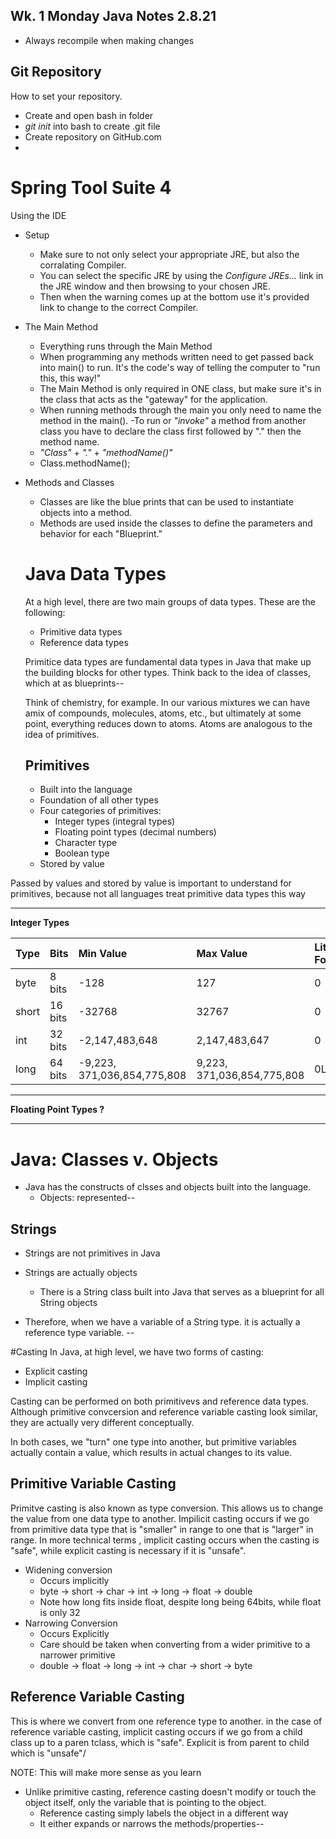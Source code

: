 ## Wk. 1 Monday Java Notes 2.8.21
- Always recompile when making changes

## Git Repository
How to set your repository.
- Create and open bash in folder
- *git init* into bash to create .git file
- Create repository on GitHub.com
- 

# Spring Tool Suite 4
Using the IDE
- Setup
  - Make sure to not only select your appropriate JRE, but also the corralating Compiler.
  - You can select the specific JRE by using the *Configure JREs...* link in the JRE window and then browsing to your chosen JRE.
  - Then when the warning comes up at the bottom use it's provided link to change to the correct Compiler.
- The Main Method
  - Everything runs through the Main Method
  - When programming any methods written need to get passed back into main() to run. It's the code's way of telling the computer to "run this, this way!"
  - The Main Method is only required in ONE class, but make sure it's in the class that acts as the "gateway" for the application.
  - When running methods through the main you only need to name the method in the main().
  -To run or *"invoke"* a method from another class you have to declare the class first followed by "." then the method name.
  - *"Class"* + *"."* + *"methodName()"*
  - Class.methodName();

- Methods and Classes
  - Classes are like the blue prints that can be used to instantiate objects into a method.
  - Methods are used inside the classes to define the parameters and behavior for each "Blueprint."

  # Java Data Types
  At a high level, there are two main groups of data types. These are the following:
   - Primitive data types
   - Reference data types

   Primitice data types are fundamental data types in Java that make up the building blocks for other types. Think back to the idea of classes, which at as blueprints--

   Think of chemistry, for example. In our various mixtures we can have amix of compounds, molecules, atoms, etc., but ultimately at some point, everything reduces down to atoms. Atoms are analogous to the idea of primitives.

   ## Primitives
   - Built into the language
   - Foundation of all other types
   - Four categories of primitives: 
     - Integer types (integral types)
     - Floating point types (decimal numbers)
     - Character type
     - Boolean type
  - Stored by value

Passed by values and stored by value is important to understand for primitives, because not all languages treat primitive data types this way


---

**Integer Types**

| Type | Bits | Min Value | Max Value | Literal Form | 
| :--- | :--- | :--- |:--- | :--- |
| byte | 8 bits | -128 | 127 | 0 |
| short | 16 bits | -32768 | 32767 | 0 |
| int | 32 bits | -2,147,483,648 | 2,147,483,647 | 0 |
| long | 64 bits | -9,223, 371,036,854,775,808 | 9,223, 371,036,854,775,808 | 0L |

---
**Floating Point Types ?**

---

# Java: Classes v. Objects
- Java has the constructs of clsses and objects built into the language.
  - Objects: represented--

## Strings
- Strings are not primitives in Java
- Strings are actually objects
   - There is a String class built into Java that serves as a blueprint for all String objects

- Therefore, when we have a variable of a String type. it is actually a reference type variable. --

#Casting
In Java, at high level, we have two forms of casting:
- Explicit casting
- Implicit casting

Casting can be performed  on both primitivevs and reference data types. Although primitive convcersion and reference variable casting look similar, they are actually very different conceptually.

In both cases, we "turn" one type into another, but primitive variables actually contain a value, which results in actual changes to its value.

## Primitive Variable Casting
Primitve casting is also known as type conversion. This allows us to change the value from one data type to another. Impilicit casting occurs if we go from primitive data type that is "smaller" in range to one that is "larger" in range. In more technical terms , implicit casting occurs when the casting is "safe", while explicit casting is necessary if it is "unsafe".

- Widening conversion
  - Occurs implicitly
  - byte -> short -> char -> int -> long -> float -> double
  - Note how long fits inside float, despite long being 64bits, while float is only 32
- Narrowing Conversion
   - Occurs Explicitly
   - Care should be taken when converting from a wider primitive to a narrower primitive
   - double -> float -> long -> int -> char -> short -> byte

## Reference Variable Casting
This is where we convert from one reference type to another. in the case of reference variable casting, implicit casting occurs if we go from a child class up to a paren tclass, which is  "safe". Explicit is from parent to child which is "unsafe"/

NOTE: This will make more sense as you learn

- Unlike primitive casting, reference casting doesn't modify or touch the object itself, only the variable that is pointing to the object.
   - Reference casting simply labels the object in a different way
   - It either expands or narrows the methods/properties--



